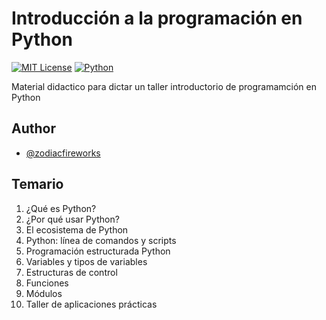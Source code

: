 # Introducción a la programación en Python
[![MIT License][2]][1] [![Python][3]][1]

Material didactico para dictar un taller introductorio de programamción en Python

## Author
* [@zodiacfireworks](https://github.com/zodiacfireworks)

## Temario
1. ¿Qué es Python?
2. ¿Por qué usar Python?
3. El ecosistema de Python
4. Python: línea de comandos y scripts
5. Programación estructurada Python
6. Variables y tipos de variables
7. Estructuras de control
8. Funciones
9. Módulos
10. Taller de aplicaciones prácticas

[1]: https://github.com/zodiacfireworks/introduction-to-programming-in-python
[2]: https://img.shields.io/badge/License-MIT-blue.svg?maxAge=2592000&style=flat-square
[3]: https://img.shields.io/badge/Language-Python-green.svg?maxAge=2592000&style=flat-square
